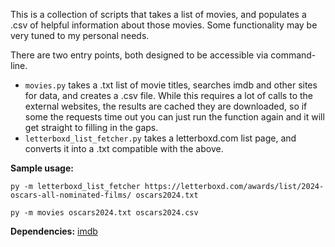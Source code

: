 This is a collection of scripts that takes a list of movies, and populates a .csv of helpful information about those movies.
Some functionality may be very tuned to my personal needs.

There are two entry points, both designed to be accessible via command-line.
- `movies.py` takes a .txt list of movie titles, searches imdb and other sites for data, and creates a .csv file.
While this requires a lot of calls to the external websites, the results are cached they are downloaded,
so if some the requests time out you can just run the function again and it will get straight to filling in the gaps.
- `letterboxd_list_fetcher.py` takes a letterboxd.com list page, and converts it into a .txt compatible with the above.

**Sample usage:**

`py -m letterboxd_list_fetcher https://letterboxd.com/awards/list/2024-oscars-all-nominated-films/ oscars2024.txt`

`py -m movies oscars2024.txt oscars2024.csv`

**Dependencies:** [imdb](https://cinemagoer.readthedocs.io/en/latest/)